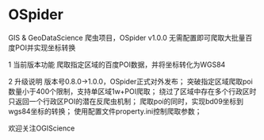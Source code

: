 # OSpider
GIS &amp; GeoDataScience 爬虫项目，OSpider v1.0.0 无需配置即可爬取大批量百度POI并实现坐标转换

1	当前版本功能
爬取指定区域的百度POI数据，并将坐标转化为WGS84

2	升级说明
版本号0.8.0->1.0.0，OSpider正式对外发布；
突破指定区域爬取poi数量小于400个限制，支持单区域1w+POI爬取；
绕过了区域中存在多个行政区时只返回一个行政区POI的潜在反爬虫机制；
爬取poi的同时，实现bd09坐标到wgs84坐标的转换；
使用配置文件property.ini控制爬取参数；

欢迎关注OGIScience

